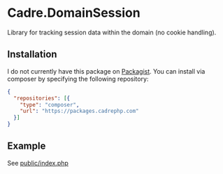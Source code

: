 # Cadre.DomainSession

Library for tracking session data within the domain (no cookie handling).

## Installation

I do not currently have this package on [Packagist](https://packagist.org/).
You can install via composer by specifying the following repository:

```json
{
  "repositories": [{
    "type": "composer",
    "url": "https://packages.cadrephp.com"
  }]
}
```

## Example

See [public/index.php](public/index.php)
